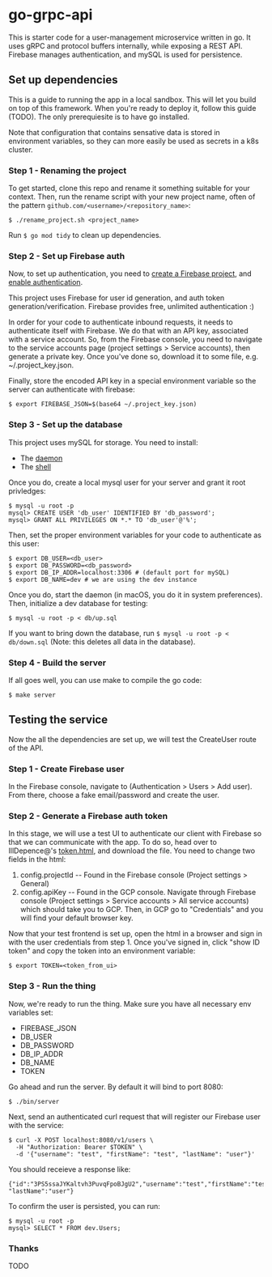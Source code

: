 # go-grpc-api
This is starter code for a user-management microservice written in go. It uses gRPC and protocol buffers internally, while exposing a REST API. Firebase manages authentication, and mySQL is used for persistence.

## Set up dependencies
This is a guide to running the app in a local sandbox. This will let you build on top of this framework. When you're ready to deploy it, follow this guide (TODO). The only prerequiesite is to have go installed.

Note that configuration that contains sensative data is stored in environment variables, so they can more easily be used as secrets in a k8s cluster.

### Step 1 - Renaming the project
To get started, clone this repo and rename it something suitable for your context. Then, run the rename script with your new project name, often of the pattern `github.com/<username>/<repository_name>`:
```
$ ./rename_project.sh <project_name>
```

Run `$ go mod tidy` to clean up dependencies.

### Step 2 - Set up Firebase auth
Now, to set up authentication, you need to [create a Firebase project](https://console.firebase.google.com/), and [enable authentication](https://firebase.google.com/docs/auth).

This project uses Firebase for user id generation, and auth token generation/verification. Firebase provides free, unlimited authentication :)

In order for your code to authenticate inbound requests, it needs to authenticate itself with Firebase. We do that with an API key, associated with a service account. So, from the Firebase console, you need to navigate to the service accounts page (project settings > Service accounts), then generate a private key. Once you've done so, download it to some file, e.g. ~/.project_key.json.

Finally, store the encoded API key in a special environment variable so the server can authenticate with firebase:
```
$ export FIREBASE_JSON=$(base64 ~/.project_key.json)
```

### Step 3 - Set up the database
This project uses mySQL for storage. You need to install:
- The [daemon](https://dev.mysql.com/downloads/mysql/)
- The [shell](https://dev.mysql.com/doc/mysql-shell/8.0/en/mysql-shell-install.html)

Once you do, create a local mysql user for your server and grant it root privledges:
```
$ mysql -u root -p 
mysql> CREATE USER 'db_user' IDENTIFIED BY 'db_password';
mysql> GRANT ALL PRIVILEGES ON *.* TO 'db_user'@'%';
```

Then, set the proper environment variables for your code to authenticate as this user:
```
$ export DB_USER=<db_user>
$ export DB_PASSWORD=<db_password>
$ export DB_IP_ADDR=localhost:3306 # (default port for mySQL)
$ export DB_NAME=dev # we are using the dev instance
```

Once you do, start the daemon (in macOS, you do it in system preferences). Then, initialize a dev database for testing:
```
$ mysql -u root -p < db/up.sql
```
If you want to bring down the database, run `$ mysql -u root -p < db/down.sql` (Note: this deletes all data in the database).

### Step 4 - Build the server
If all goes well, you can use make to compile the go code:
```
$ make server
```

## Testing the service
Now the all the dependencies are set up, we will test the CreateUser route of the API.

### Step 1 - Create Firebase user
In the Firebase console, navigate to (Authentication > Users > Add user). From there, choose a fake email/password and create the user.

### Step 2 - Generate a Firebase auth token
In this stage, we will use a test UI to authenticate our client with Firebase so that we can communicate with the app. To do so, head over to IllDepence@'s [token.html](https://gist.github.com/IllDepence/7c201287af52bd1f78bed65ec7737e84), and download the file. You need to change two fields in the html:
1. config.projectId -- Found in the Firebase console (Project settings > General)
2. config.apiKey -- Found in the GCP console. Navigate through Firebase console (Project settings > Service accounts > All service accounts) which should take you to GCP. Then, in GCP go to "Credentials" and you will find your default browser key.

Now that your test frontend is set up, open the html in a browser and sign in with the user credentials from step 1. Once you've signed in, click "show ID token" and copy the token into an environment variable:
```
$ export TOKEN=<token_from_ui>
```

### Step 3 - Run the thing
Now, we're ready to run the thing. Make sure you have all necessary env variables set:
- FIREBASE_JSON
- DB_USER
- DB_PASSWORD
- DB_IP_ADDR
- DB_NAME
- TOKEN

Go ahead and run the server. By default it will bind to port 8080:
```
$ ./bin/server
```

Next, send an authenticated curl request that will register our Firebase user with the service:
```
$ curl -X POST localhost:8080/v1/users \
  -H "Authorization: Bearer $TOKEN" \
  -d '{"username": "test", "firstName": "test", "lastName": "user"}'
```

You should receieve a response like:
```
{"id":"3PS5ssaJYKaltvh3PuvqFpoBJgU2","username":"test","firstName":"test", "lastName":"user"}
```

To confirm the user is persisted, you can run:
```
$ mysql -u root -p
mysql> SELECT * FROM dev.Users;
```

### Thanks
TODO
